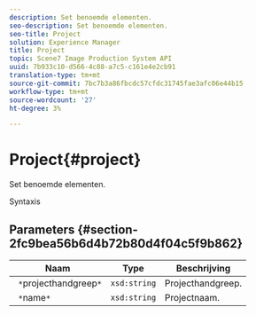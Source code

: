 ```yaml
---
description: Set benoemde elementen.
seo-description: Set benoemde elementen.
seo-title: Project
solution: Experience Manager
title: Project
topic: Scene7 Image Production System API
uuid: 7b933c10-d566-4c88-a7c5-c161e4e2cb91
translation-type: tm+mt
source-git-commit: 7bc7b3a86fbcdc57cfdc31745fae3afc06e44b15
workflow-type: tm+mt
source-wordcount: '27'
ht-degree: 3%

---
```



# Project{#project}

Set benoemde elementen.

Syntaxis

## Parameters {#section-2fc9bea56b6d4b72b80d4f04c5f9b862}

| Naam | Type | Beschrijving |
|---|---|---|
| ` *`projecthandgreep`*` | `xsd:string` | Projecthandgreep. |
| ` *`name`*` | `xsd:string` | Projectnaam. |

